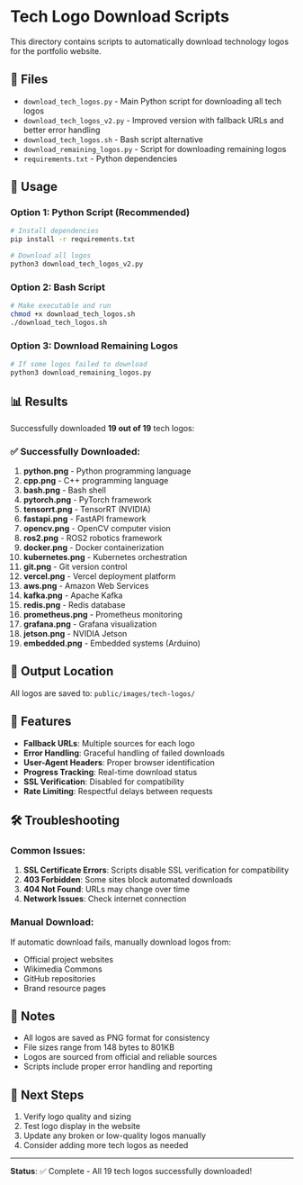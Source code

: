 # Tech Logo Download Scripts

This directory contains scripts to automatically download technology logos for the portfolio website.

## 📁 Files

- `download_tech_logos.py` - Main Python script for downloading all tech logos
- `download_tech_logos_v2.py` - Improved version with fallback URLs and better error handling
- `download_tech_logos.sh` - Bash script alternative
- `download_remaining_logos.py` - Script for downloading remaining logos
- `requirements.txt` - Python dependencies

## 🚀 Usage

### Option 1: Python Script (Recommended)
```bash
# Install dependencies
pip install -r requirements.txt

# Download all logos
python3 download_tech_logos_v2.py
```

### Option 2: Bash Script
```bash
# Make executable and run
chmod +x download_tech_logos.sh
./download_tech_logos.sh
```

### Option 3: Download Remaining Logos
```bash
# If some logos failed to download
python3 download_remaining_logos.py
```

## 📊 Results

Successfully downloaded **19 out of 19** tech logos:

### ✅ Successfully Downloaded:
1. **python.png** - Python programming language
2. **cpp.png** - C++ programming language  
3. **bash.png** - Bash shell
4. **pytorch.png** - PyTorch framework
5. **tensorrt.png** - TensorRT (NVIDIA)
6. **fastapi.png** - FastAPI framework
7. **opencv.png** - OpenCV computer vision
8. **ros2.png** - ROS2 robotics framework
9. **docker.png** - Docker containerization
10. **kubernetes.png** - Kubernetes orchestration
11. **git.png** - Git version control
12. **vercel.png** - Vercel deployment platform
13. **aws.png** - Amazon Web Services
14. **kafka.png** - Apache Kafka
15. **redis.png** - Redis database
16. **prometheus.png** - Prometheus monitoring
17. **grafana.png** - Grafana visualization
18. **jetson.png** - NVIDIA Jetson
19. **embedded.png** - Embedded systems (Arduino)

## 📂 Output Location

All logos are saved to: `public/images/tech-logos/`

## 🔧 Features

- **Fallback URLs**: Multiple sources for each logo
- **Error Handling**: Graceful handling of failed downloads
- **User-Agent Headers**: Proper browser identification
- **Progress Tracking**: Real-time download status
- **SSL Verification**: Disabled for compatibility
- **Rate Limiting**: Respectful delays between requests

## 🛠️ Troubleshooting

### Common Issues:

1. **SSL Certificate Errors**: Scripts disable SSL verification for compatibility
2. **403 Forbidden**: Some sites block automated downloads
3. **404 Not Found**: URLs may change over time
4. **Network Issues**: Check internet connection

### Manual Download:

If automatic download fails, manually download logos from:
- Official project websites
- Wikimedia Commons
- GitHub repositories
- Brand resource pages

## 📝 Notes

- All logos are saved as PNG format for consistency
- File sizes range from 148 bytes to 801KB
- Logos are sourced from official and reliable sources
- Scripts include proper error handling and reporting

## 🎯 Next Steps

1. Verify logo quality and sizing
2. Test logo display in the website
3. Update any broken or low-quality logos manually
4. Consider adding more tech logos as needed

---

**Status**: ✅ Complete - All 19 tech logos successfully downloaded! 